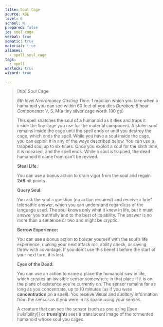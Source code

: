 ```yaml
---
title: Soul Cage
source: XGE
level: 6
school: N
prepared: false
id: soul_cage
verbal: true
somatic: true
material: true
aliases:
  - spell_soul_cage
tags:
  - spell
warlock: true
wizard: true

---
```

>[!tip] Soul Cage
>
> *6th level Necromancy*
> *Casting Time:* 1 reaction which you take when a humanoid you can see within 60 feet of you dies
> *Duration:* 8 hour
> *Components:* V, S, M(a tiny silver cage worth 100 gp)
>
>This spell snatches the soul of a humanoid as it dies and traps it inside the tiny cage you use for the material component. A stolen soul remains inside the cage until the spell ends or until you destroy the cage, which ends the spell. While you have a soul inside the cage, you can exploit it in any of the ways described below. You can use a trapped soul up to six times. Once you exploit a soul for the sixth time, it is released, and the spell ends. While a soul is trapped, the dead humanoid it came from can't be revived.
>
>**Steal Life:**
>
>You can use a bonus action to drain vigor from the soul and regain **2d8** hit points.
>
>**Query Soul:**
>
>You ask the soul a question (no action required) and receive a brief telepathic answer, which you can understand regardless of the language used. The soul knows only what it knew in life, but it must answer you truthfully and to the best of its ability. The answer is no more than a sentence or two and might be cryptic.
>
>**Borrow Experience:**
>
>You can use a bonus action to bolster yourself with the soul's life experience, making your next attack roll, ability check, or saving throw with advantage. If you don't use this benefit before the start of your next turn, it is lost.
>
>**Eyes of the Dead:**
>
>You can use an action to name a place the humanoid saw in life, which creates an invisible sensor somewhere in that place if it is on the plane of existence you're currently on. The sensor remains for as long as you concentrate, up to 10 minutes (as if you were **concentration** on a spell). You receive visual and auditory information from the sensor as if you were in its space using your senses.
>
>A creature that can see the sensor (such as one using [[see invisibility]] or **truesight**) sees a translucent image of the tormented humanoid whose soul you caged.
>

